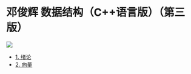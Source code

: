 # 邓俊辉 数据结构（C++语言版）（第三版）  

![](./pic/cover.jpg)

- [1. 绪论](./code/ch01/readme.md)  
- [2. 向量](./code/ch02/readme.md)  


